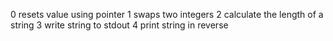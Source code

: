0 resets value using pointer
1 swaps two integers
2 calculate the length of a string
3 write string to stdout
4 print string in reverse